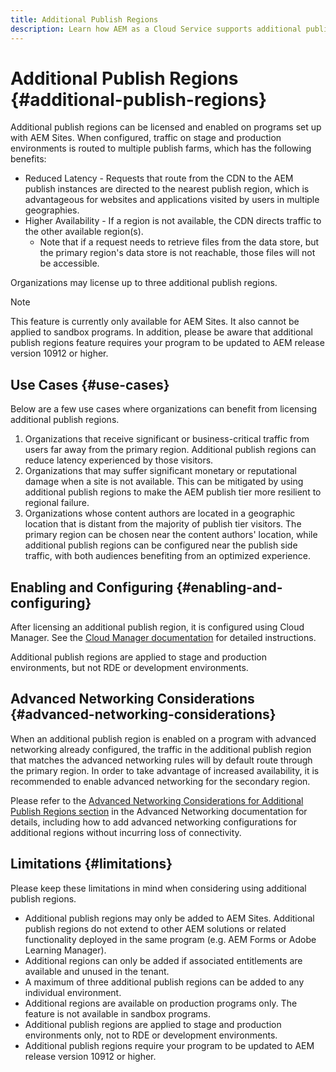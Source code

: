 ```yaml
---
title: Additional Publish Regions
description: Learn how AEM as a Cloud Service supports additional publish regions for increased availability and reduced latency.
---
```


# Additional Publish Regions {#additional-publish-regions}

Additional publish regions can be licensed and enabled on programs set up with AEM Sites. When configured, traffic on stage and production environments is routed to multiple publish farms, which has the following benefits:

* Reduced Latency - Requests that route from the CDN to the AEM publish instances are directed to the nearest publish region, which is advantageous for websites and applications visited by users in multiple geographies.
* Higher Availability - If a region is not available, the CDN directs traffic to the other available region(s).
  * Note that if a request needs to retrieve files from the data store, but the primary region's data store is not reachable, those files will not be accessible.

Organizations may license up to three additional publish regions.

>[!NOTE]
>
>This feature is currently only available for AEM Sites. It also cannot be applied to sandbox programs. In addition, please be aware that additional publish regions feature requires your program to be updated to AEM release version 10912 or higher.

## Use Cases {#use-cases}

Below are a few use cases where organizations can benefit from licensing additional publish regions.

1. Organizations that receive significant or business-critical traffic from users far away from the primary region. Additional publish regions can reduce latency experienced by those visitors.
1. Organizations that may suffer significant monetary or reputational damage when a site is not available. This can be mitigated by using additional publish regions to make the AEM publish tier more resilient to regional failure.
1. Organizations whose content authors are located in a geographic location that is distant from the majority of publish tier visitors. The primary region can be chosen near the content authors' location, while additional publish regions can be configured near the publish side traffic, with both audiences benefiting from an optimized experience.

## Enabling and Configuring {#enabling-and-configuring}

After licensing an additional publish region, it is configured using Cloud Manager. See the [Cloud Manager documentation](/help/implementing/cloud-manager/manage-environments.md#multiple-regions) for detailed instructions.

Additional publish regions are applied to stage and production environments, but not RDE or development environments.

## Advanced Networking Considerations {#advanced-networking-considerations}

When an additional publish region is enabled on a program with advanced networking already configured, the traffic in the additional publish region that matches the advanced networking rules will by default route through the primary region. In order to take advantage of increased availability, it is recommended to enable advanced networking for the secondary region.

Please refer to the [Advanced Networking Considerations for Additional Publish Regions section](/help/security/configuring-advanced-networking.md#advanced-networking-configuration-for-additional-publish-regions) in the Advanced Networking documentation for details, including how to add advanced networking configurations for additional regions without incurring loss of connectivity.

## Limitations {#limitations}

Please keep these limitations in mind when considering using additional publish regions.

* Additional publish regions may only be added to AEM Sites. Additional publish regions do not extend to other AEM solutions or related functionality deployed in the same program (e.g. AEM Forms or Adobe Learning Manager).
* Additional regions can only be added if associated entitlements are available and unused in the tenant.
* A maximum of three additional publish regions can be added to any individual environment.
* Additional regions are available on production programs only. The feature is not available in sandbox programs.
* Additional publish regions are applied to stage and production environments only, not to RDE or development environments.
* Additional publish regions require your program to be updated to AEM release version 10912 or higher.
